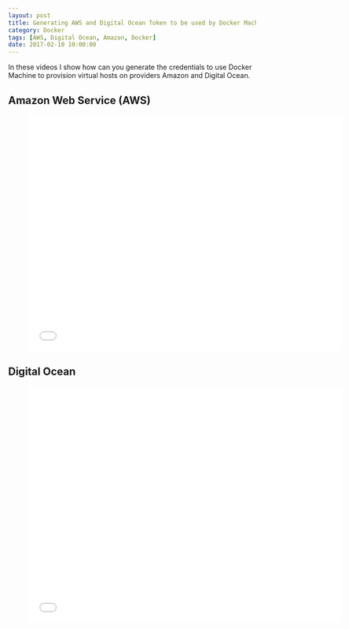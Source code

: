 ```yaml
---
layout: post
title: Generating AWS and Digital Ocean Token to be used by Docker Machine
category: Docker
tags: [AWS, Digital Ocean, Amazon, Docker]
date: 2017-02-10 10:00:00
---
```


In these videos I show how can you generate the credentials to use Docker Machine to provision virtual hosts on providers Amazon and Digital Ocean.

## Amazon Web Service (AWS)

<div class="video">
    <figure>
        <iframe width="640" height="480" src="//www.youtube.com/embed/L2enCa92hzM" frameborder="0" allowfullscreen></iframe>
    </figure>
</div>



## Digital Ocean 

<div class="video">
    <figure>
        <iframe width="640" height="480" src="//www.youtube.com/embed/uJHOXiXLJKA" frameborder="0" allowfullscreen></iframe>
    </figure>
</div>